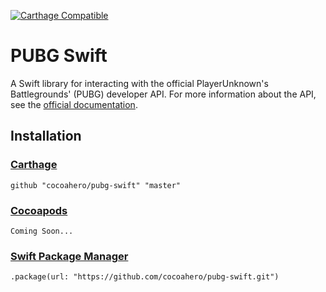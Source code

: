 [![Carthage Compatible](https://img.shields.io/badge/carthage-compatible-4BC51D.svg)](https://github.com/Carthage/Carthage)

# PUBG Swift

A Swift library for interacting with the official PlayerUnknown's Battlegrounds' (PUBG) developer API. For more information about the API, see the [official documentation](https://developer.playbattlegrounds.com).

## Installation

### [Carthage](https://github.com/carthage/carthage)

```
github "cocoahero/pubg-swift" "master"
```

### [Cocoapods](https://cocoapods.org)

```
Coming Soon...
```

### [Swift Package Manager](https://swift.org/package-manager/)

```
.package(url: "https://github.com/cocoahero/pubg-swift.git")
```
